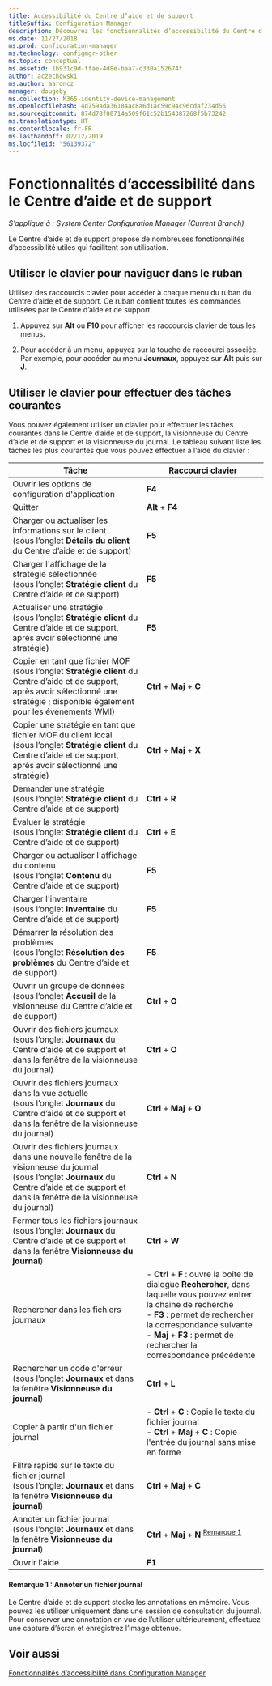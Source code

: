 ```yaml
---
title: Accessibilité du Centre d’aide et de support
titleSuffix: Configuration Manager
description: Découvrez les fonctionnalités d’accessibilité du Centre d’aide et de support dans Configuration Manager.
ms.date: 11/27/2018
ms.prod: configuration-manager
ms.technology: configmgr-other
ms.topic: conceptual
ms.assetid: 1b931c9d-ffae-4d8e-baa7-c330a152674f
author: aczechowski
ms.author: aaroncz
manager: dougeby
ms.collection: M365-identity-device-management
ms.openlocfilehash: 4d759ada36184ac8a6d1ac59c94c96cdaf234d56
ms.sourcegitcommit: 874d78f08714a509f61c52b154387268f5b73242
ms.translationtype: HT
ms.contentlocale: fr-FR
ms.lasthandoff: 02/12/2019
ms.locfileid: "56139372"
---
```

# <a name="accessibility-features-in-support-center"></a>Fonctionnalités d’accessibilité dans le Centre d’aide et de support

*S’applique à : System Center Configuration Manager (Current Branch)*

Le Centre d’aide et de support propose de nombreuses fonctionnalités d’accessibilité utiles qui facilitent son utilisation. 



## <a name="use-the-keyboard-to-move-around-the-ribbon"></a>Utiliser le clavier pour naviguer dans le ruban

Utilisez des raccourcis clavier pour accéder à chaque menu du ruban du Centre d’aide et de support. Ce ruban contient toutes les commandes utilisées par le Centre d’aide et de support.

1.  Appuyez sur **Alt** ou **F10** pour afficher les raccourcis clavier de tous les menus.

2.  Pour accéder à un menu, appuyez sur la touche de raccourci associée. Par exemple, pour accéder au menu **Journaux**, appuyez sur **Alt** puis sur **J**.



## <a name="use-the-keyboard-to-perform-common-tasks"></a>Utiliser le clavier pour effectuer des tâches courantes

Vous pouvez également utiliser un clavier pour effectuer les tâches courantes dans le Centre d’aide et de support, la visionneuse du Centre d’aide et de support et la visionneuse du journal. Le tableau suivant liste les tâches les plus courantes que vous pouvez effectuer à l’aide du clavier :


|Tâche  |Raccourci clavier  |
|---------|---------|
|Ouvrir les options de configuration d'application |**F4**|
|Quitter     |**Alt** + **F4**|
|Charger ou actualiser les informations sur le client<br>(sous l’onglet **Détails du client** du Centre d’aide et de support)|**F5**|
|Charger l'affichage de la stratégie sélectionnée<br>(sous l’onglet **Stratégie client** du Centre d’aide et de support)|**F5**|
|Actualiser une stratégie<br>(sous l’onglet **Stratégie client** du Centre d’aide et de support, après avoir sélectionné une stratégie)|**F5** |
|Copier en tant que fichier MOF<br>(sous l’onglet **Stratégie client** du Centre d’aide et de support, après avoir sélectionné une stratégie ; disponible également pour les événements WMI)|**Ctrl** + **Maj** + **C** |
|Copier une stratégie en tant que fichier MOF du client local<br>(sous l’onglet **Stratégie client** du Centre d’aide et de support, après avoir sélectionné une stratégie)|**Ctrl** + **Maj** + **X** |
|Demander une stratégie<br>(sous l’onglet **Stratégie client** du Centre d’aide et de support)|**Ctrl** + **R** |
|Évaluer la stratégie<br>(sous l’onglet **Stratégie client** du Centre d’aide et de support)|**Ctrl** + **E** |
|Charger ou actualiser l'affichage du contenu<br>(sous l’onglet **Contenu** du Centre d’aide et de support)|**F5** |
|Charger l'inventaire<br>(sous l’onglet **Inventaire** du Centre d’aide et de support)|**F5** |
|Démarrer la résolution des problèmes<br>(sous l’onglet **Résolution des problèmes** du Centre d’aide et de support)|**F5** |
|Ouvrir un groupe de données<br>(sous l’onglet **Accueil** de la visionneuse du Centre d’aide et de support)|**Ctrl** + **O** |
|Ouvrir des fichiers journaux<br>(sous l’onglet **Journaux** du Centre d’aide et de support et dans la fenêtre de la visionneuse du journal)|**Ctrl** + **O** |
|Ouvrir des fichiers journaux dans la vue actuelle<br>(sous l’onglet **Journaux** du Centre d’aide et de support et dans la fenêtre de la visionneuse du journal)|**Ctrl** + **Maj** + **O** |
|Ouvrir des fichiers journaux dans une nouvelle fenêtre de la visionneuse du journal<br>(sous l’onglet **Journaux** du Centre d’aide et de support et dans la fenêtre de la visionneuse du journal)|**Ctrl** + **N** |
|Fermer tous les fichiers journaux<br>(sous l’onglet **Journaux** du Centre d’aide et de support et dans la fenêtre **Visionneuse du journal**)|**Ctrl** + **W** |
|Rechercher dans les fichiers journaux| - **Ctrl** + **F** : ouvre la boîte de dialogue **Rechercher**, dans laquelle vous pouvez entrer la chaîne de recherche<br> - **F3** : permet de rechercher la correspondance suivante<br> - **Maj** + **F3** : permet de rechercher la correspondance précédente|
|Rechercher un code d'erreur<br>(sous l’onglet **Journaux** et dans la fenêtre **Visionneuse du journal**)|**Ctrl** + **L** |
|Copier à partir d'un fichier journal| - **Ctrl** + **C** : Copie le texte du fichier journal<br> - **Ctrl** + **Maj** + **C** : Copie l'entrée du journal sans mise en forme|
|Filtre rapide sur le texte du fichier journal<br>(sous l’onglet **Journaux** et dans la fenêtre **Visionneuse du journal**)|**Ctrl** + **Maj** + **C** |
|Annoter un fichier journal<br>(sous l’onglet **Journaux** et dans la fenêtre **Visionneuse du journal**)|**Ctrl** + **Maj** + **N** <sup>[Remarque 1](#bkmk_note1)</sup>|
|Ouvrir l'aide|**F1**|


#### <a name="bkmk_note1"></a>Remarque 1 : Annoter un fichier journal
Le Centre d’aide et de support stocke les annotations en mémoire. Vous pouvez les utiliser uniquement dans une session de consultation du journal. Pour conserver une annotation en vue de l’utiliser ultérieurement, effectuez une capture d’écran et enregistrez l’image obtenue.


## <a name="see-also"></a>Voir aussi

[Fonctionnalités d’accessibilité dans Configuration Manager](/sccm/core/understand/accessibility-features)
